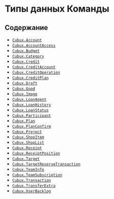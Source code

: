Типы данных Команды
===================

Содержание
----------

*   [`Cubux.Account`](account.md)
*   [`Cubux.AccountAccess`](account-access.md)
*   [`Cubux.Budget`](budget.md)
*   [`Cubux.Category`](category.md)
*   [`Cubux.Credit`](credit.md)
*   [`Cubux.CreditAccount`](credit-account.md)
*   [`Cubux.CreditOperation`](credit-operation.md)
*   [`Cubux.CreditPlan`](credit-plan.md)
*   [`Cubux.Draft`](draft.md)
*   [`Cubux.Good`](good.md)
*   [`Cubux.Image`](image.md)
*   [`Cubux.LoanAgent`](loan-agent.md)
*   [`Cubux.LoanHistory`](loan-history.md)
*   [`Cubux.LoanStatus`](loan-status.md)
*   [`Cubux.Participant`](participant.md)
*   [`Cubux.Plan`](plan.md)
*   [`Cubux.PlanConfirm`](plan-confirm.md)
*   [`Cubux.Project`](project.md)
*   [`Cubux.ShopItem`](shop-item.md)
*   [`Cubux.ShopList`](shop-list.md)
*   [`Cubux.Receipt`](receipt.md)
*   [`Cubux.ReceiptPosition`](receipt-position.md)
*   [`Cubux.Target`](target.md)
*   [`Cubux.TargetReserveTransaction`](target-reserve-transaction.md)
*   [`Cubux.TeamInfo`](info.md)
*   [`Cubux.TeamSubscription`](subscription.md)
*   [`Cubux.Transaction`](transaction.md)
*   [`Cubux.TransferExtra`](transfer-extra.md)
*   [`Cubux.UserBacklog`](user-backlog.md)
